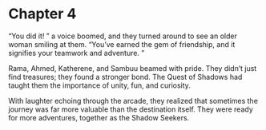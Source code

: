 # Chapter 4

“You did it! ” a voice boomed, and they turned around to see an older woman smiling at them. “You’ve earned the gem of friendship, and it signifies your teamwork and adventure. ”

Rama, Ahmed, Katherene, and Sambuu beamed with pride. They didn’t just find treasures; they found a stronger bond. The Quest of Shadows had taught them the importance of unity, fun, and curiosity.

With laughter echoing through the arcade, they realized that sometimes the journey was far more valuable than the destination itself. They were ready for more adventures, together as the Shadow Seekers.
